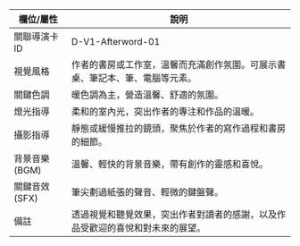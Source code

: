 | 欄位/屬性 | 說明 |
|---|---|
| 關聯導演卡ID | D-V1-Afterword-01 |
| 視覺風格 | 作者的書房或工作室，溫馨而充滿創作氛圍。可展示書桌、筆記本、筆、電腦等元素。 |
| 關鍵色調 | 暖色調為主，營造溫馨、舒適的氛圍。 |
| 燈光指導 | 柔和的室內光，突出作者的專注和作品的溫暖。 |
| 攝影指導 | 靜態或緩慢推拉的鏡頭，聚焦於作者的寫作過程和書房的細節。 |
| 背景音樂 (BGM) | 溫馨、輕快的背景音樂，帶有創作的靈感和喜悅。 |
| 關鍵音效 (SFX) | 筆尖劃過紙張的聲音、輕微的鍵盤聲。 |
| 備註 | 透過視覺和聽覺效果，突出作者對讀者的感謝，以及作品受歡迎的喜悅和對未來的展望。 |
